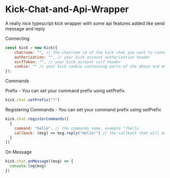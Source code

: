 # Kick-Chat-and-Api-Wrapper
A really nice typescript kick wrapper with some api features added like send message and reply 



Connecting
```js
const kick = new Kick({
    chatroom: "", // the chatroom id of the kick chat you want to connect to 
    authorization: "", // your kick account authorization header
    xsrfToken: "", // your kick account csrf header
    cookie: "" // your kick cookie containing parts of the above and more
});
```

Commands

Prefix - You can set your command prefix using setPrefix
```js
kick.chat.setPrefix("?")
```

Registering Commands - You can set your command prefix using setPrefix

```js
kick.chat.registerCommands([
  {
    command: "hello", // the commands name, example "?hello
    callback: (msg) => msg.reply("Hello!") // the callback that will be called when the command is sent into chat
  }
])
```

On Message

```js
kick.chat.onMessage((msg) => {
  console.log(msg)
})
```
  
